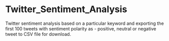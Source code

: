# Twitter_Sentiment_Analysis
Twitter sentiment analysis based on a particular keyword and exporting the first 100 tweets with sentiment polarity as - positive, neutral or negative tweet to CSV file for download.

